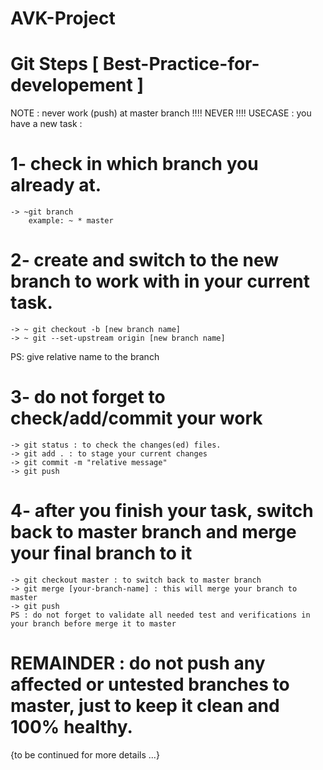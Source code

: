 # AVK-Project

# Git Steps [ Best-Practice-for-developement ]
NOTE : never work (push) at master branch !!!! NEVER !!!!
USECASE : you have a new task :  

# 1- check in which branch you already at.
    -> ~git branch
        example: ~ * master
        
# 2- create and switch to the new branch to work with in your current task.
    -> ~ git checkout -b [new branch name]
    -> ~ git --set-upstream origin [new branch name]
 PS: give relative name to the branch
 
# 3- do not forget to check/add/commit your work
    -> git status : to check the changes(ed) files.
    -> git add . : to stage your current changes
    -> git commit -m "relative message"
    -> git push
  
 # 4- after you finish your task, switch back to master branch and merge your final branch to it
    -> git checkout master : to switch back to master branch
    -> git merge [your-branch-name] : this will merge your branch to master
    -> git push
    PS : do not forget to validate all needed test and verifications in your branch before merge it to master

# REMAINDER : do not push any affected or untested branches to master, just to keep it clean and 100% healthy.

{to be continued for more details ...}
 

